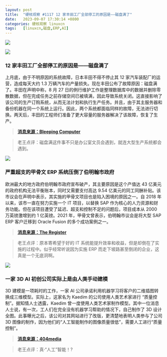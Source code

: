 ```yaml
---
layout: post
title:	"硬核观察 #1117 12 家丰田工厂全部停工的原因是——磁盘满了"
date:	2023-09-07 17:30:14 +0800 
categories:	硬核观察 linuxcn 
tags:	[linuxcn,磁盘,ERP,AI]
---
```



![](/Asserts/Images//attachment/album/202309/07/172916aoo0qyaibzb7iqqk.jpg)


![](/Asserts/Images//attachment/album/202309/07/172927ccctoctamgaotgst.jpg)


### 12 家丰田工厂全部停工的原因是——磁盘满了


上月底，由于不明原因的系统故障，日本丰田不得不停止其 12 家汽车装配厂的运营，造成每天大约 1.3 万辆汽车的产量损失。现在丰田公布了故障原因：磁盘满了。丰田在声明中称，8 月 27 日的例行维护工作是整理数据库中的数据并删除零散数据，但在完成任务之前存储空间已被填满，因此导致系统关闭。这直接影响了该公司的生产订购系统，从而无法计划和执行生产任务。并且，由于其主服务器和备份机器在同一个系统上运行。因此，两个系统都面临同样的故障，无法进行切换。两天后，丰田的工程师们准备了更大容量的服务器解决了该故障，恢复了生产。



> 
> **[消息来源：Bleeping Computer](https://www.bleepingcomputer.com/news/security/toyota-says-filled-disk-storage-halted-japan-based-factories/)**
> 
> 
> 



> 
> 老王点评：磁盘满这件事不只是办公室文员会遇到，就连大型生产系统都会遇到。
> 
> 
> 


![](/Asserts/Images//attachment/album/202309/07/172939yg0kk0cdq3krfcqm.jpg)


### 严重超支的甲骨文 ERP 系统压倒了伯明翰市政府


欧洲最大的地方政府伯明翰市政府宣布破产，其主要原因是这个产值达 43 亿美元的政府机构无法平衡账本，同时又需要支付高达 9.54 亿美元的同工同酬补贴。该市议会在声明中表示，其实施的甲骨文项目也是陷入困境的原因之一。自 2018 年以来，该市一直在努力实施一个 IT 项目，以替换 SAP 作为核心的人力资源和财务功能。但在该项目遭受了延迟、超支和控制不足的问题后，项目成本从 2000 万英镑激增到约 1 亿英镑。2021 年，甲骨文曾表示，伯明翰市议会是将大型 SAP ERP 客户迁移到 Oracle Fusion 的多个成功案例之一。



> 
> **[消息来源：The Register](https://www.theregister.com/2023/09/05/birmingham_city_council_oracle/)**
> 
> 
> 



> 
> 老王点评：原本寄希望于好的 IT 系统能提升效率和收益，但是却倒在了实施的过程中。似乎经常听说因为实施 ERP 而走下坡路甚至倒闭的企业，这真是一个无底洞啊。
> 
> 
> 


![](/Asserts/Images//attachment/album/202309/07/172956jsvdzarf1r3n7rfv.jpg)


### 一家 3D AI 初创公司实际上是由人类手动建模


3D 建模是一项耗时的工作，一家 AI 公司承诺利用机器学习将客户的二维插图转换成三维模型。实际上，这家名为 Kaedim 的公司使用人类艺术家进行 “质量控制”。据知情人士透露，Kaedim 曾一度使用人类艺术家制作模型。其中一位消息人士说，有一次，工人们在完全没有机器学习帮助的情况下，自己制作了 3D 设计全图。此事曝光之后，该公司对其网站进行了改版，更清楚地表明人类参与了公司 3D 图像的制作，因为他们的“人工智能制作的图像质量很低”，需要人工进行“质量控制”。



> 
> **[消息来源：404media](https://www.404media.co/kaedim-ai-startup-2d-to-3d-used-cheap-human-labor/)**
> 
> 
> 



> 
> 老王点评：真·“人工”智能！?
> 
> 
>

